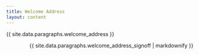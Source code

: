 ```yaml
---
title: Welcome Address
layout: content
---
```


{{ site.data.paragraphs.welcome_address }}

<div id="signoff">
{{ site.data.paragraphs.welcome_address_signoff | markdownify }}
</div>

<style>
    #signoff {
        text-align: right;
        align-self: flex-end;
    }
</style>